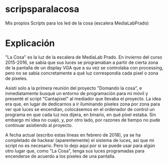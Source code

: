 scripsparalacosa
================

Mis propios Scripts para los led de la cosa (escalera MediaLabPrado)

Explicación
=============

"La Cosa" es la luz de la escalera de MediaLab Prado. En invierno del curso 2015-2016, se sabía que sus luces se programaban a partir de cierta zona de la pantalla de un display VGA que a su vez se controlaba con processing, pero no se sabía concretamente a qué luz correspondía cada pixel o zona de píxeles.

Asistí solo a la primera reunión del proyecto "Domando la cosa", e inmediatamente busqué un entorno de programación para mi móvil y presenté el script "Cantapixel" al mediador que llevaba el proyecto. La idea era que, en lugar de dedicarnos a ir iluminando píxeles zona por zona para ver qué luces se encendían, colocásemos en el ordenador de control un programa en que cada luz nos dijera, en binario, en qué píxel estaba. Sin embargo mi idea no cuajó, y, por otro lado, por razones de tiempo no pude continuar asistiendo al proyecto.

A fecha actual (escribo estas líneas en febrero de 2018), ya se ha completado de hackear (aparentemente) el sistema de luces, así que mi script no es necesario. Pero lo dejo aquí por si se puede usar para algún otro lugar que, como "La Cosa", tenga sus luces programadas para encenderse de acuerdo a los píxeles de una pantalla.
